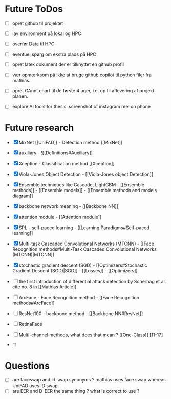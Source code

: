 # Future ToDos
- [ ] opret github til projektet
- [ ] lav environment på lokal og HPC 
- [ ] overfør Data til HPC 
- [ ] eventuel spørg om ekstra plads på HPC 
- [ ] opret latex dokument der er tilknyttet en github profil 
- [ ] vær opmærksom på ikke at bruge github copilot til python filer fra mathias. 
- [ ] opret GAnnt chart til de første 4 uger, i.e. op til aflevering af projekt planen. 
- [ ] explore AI tools for thesis: screenshot of instagram reel on phone 


# Future research
- [x] MixNet [[UniFAD]]
      - Detection method [[MixNet]]
- [x] auxiliary
      - ![[Definitions#Auxiliary]] 
 
- [x] Xception
      - Classification method [[Xception]]
- [x] Viola-Jones Object Detection
      - [[Viola-Jones object Detection]]
- [x] Ensemble techniques like Cascade, LightGBM
      - [[Ensemble methods]]
      - [[Ensemble models]]
      - [[Ensemble methods and models diagram]]
- [x] backbone network meaning 
      - [[Backbone NN]]
- [x] attention module 
      - [[Attention module]]
- [x] SPL - self-paced learning
      - [[Learning Paradigms#Self-paced learning]]
- [x] Multi-task Cascaded Convolutional Networks (MTCNN)
      - [[Face Recognition methods#Multi-Task Cascaded Convolutional Networks (MTCNN)|MTCNN]]
- [x] stochastic gradient descent (SGD)
      - [[Optimizers#Stochastic Gradient Descent (SGD)|SGD]]
      - [[Losses]]
      - [[Optimizers]]
- [ ] the first introduction of differential attack detection by Scherhag et al. cite no. 8 in [[Mathias Article]]
- [ ] ArcFace
      - Face Recognition method
      - [[Face Recognition methods#ArcFace]]
- [ ] ResNet100
      - backbone method
      - [[Backbone NN#ResNet]]
- [ ] RetinaFace
- [ ] Multi-channel methods, what does that mean ? [[One-Class]] [11-17]
- [ ] 

# Questions
- [ ] are faceswap and id swap synonyms ? mathias uses face swap whereas UniFAD uses ID swap. 
- [ ] are EER and D-EER the same thing ? what is correct to use ? 
